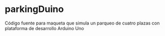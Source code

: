 # parkingDuino
Código fuente para maqueta que simula un parqueo de cuatro plazas con plataforma de desarrollo Arduino Uno
